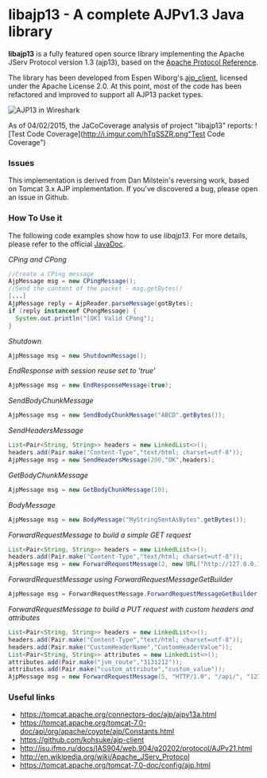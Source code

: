 # libajp13 - A complete AJPv1.3 Java library

**libajp13** is a fully featured open source library implementing the Apache JServ Protocol version 1.3 (ajp13), based on the [Apache Protocol Reference](https://tomcat.apache.org/connectors-doc/ajp/ajpv13a.html).

The library has been developed from Espen Wiborg's [ajp_client](https://github.com/espenhw/ajp-client), licensed under the Apache License 2.0.
At this point, most of the code has been refactored and improved to support all AJP13 packet types.  

![AJP13 in Wireshark](http://i.imgur.com/FWvfI0fm.png "AJP13 in Wireshark")

As of 04/02/2015, the JaCoCoverage analysis of project "libajp13" reports: 
![Test Code Coverage](http://i.imgur.com/hTqSSZR.png"Test Code Coverage")

### Issues
This implementation is derived from Dan Milstein's reversing work, based on Tomcat 3.x AJP implementation. If you've discovered a bug, please open an issue in Github.

### How To Use it
The following code examples show how to use *libajp13*. For more details, please refer to the official [JavaDoc](http://ikkisoft.github.io/libajp13/).

_CPing and CPong_
```java
//Create a CPing message
AjpMessage msg = new CPingMessage();
//Send the content of the packet - msg.getBytes()
[...]
AjpMessage reply = AjpReader.parseMessage(gotBytes);
if (reply instanceof CPongMessage) {
  System.out.println("[OK] Valid CPong");
}
```
_Shutdown_
```java
AjpMessage msg = new ShutdownMessage();
```

_EndResponse with session reuse set to 'true'_
```java
AjpMessage msg = new EndResponseMessage(true);
```

_SendBodyChunkMessage_
```java
AjpMessage msg = new SendBodyChunkMessage("ABCD".getBytes());
```

_SendHeadersMessage_
```java
List<Pair<String, String>> headers = new LinkedList<>();
headers.add(Pair.make("Content-Type","text/html; charset=utf-8"));
AjpMessage msg = new SendHeadersMessage(200,"OK",headers);
```

_GetBodyChunkMessage_
```java
AjpMessage msg = new GetBodyChunkMessage(10);
```

_BodyMessage_
```java
AjpMessage msg = new BodyMessage("MyStringSentAsBytes".getBytes());
```

_ForwardRequestMessage to build a simple GET request_
```java
List<Pair<String, String>> headers = new LinkedList<>();
headers.add(Pair.make("Content-Type","text/html; charset=utf-8"));
AjpMessage msg = new ForwardRequestMessage(2, new URL("http://127.0.0.1/"), headers, null);
```

_ForwardRequestMessage using ForwardRequestMessageGetBuilder_
```java
AjpMessage msg = ForwardRequestMessage.ForwardRequestMessageGetBuilder(new URL("http://192.168.1.1/log/"));
```

_ForwardRequestMessage to build a PUT request with custom headers and attributes_
```java
List<Pair<String, String>> headers = new LinkedList<>();
headers.add(Pair.make("Content-Type","text/html; charset=utf-8"));
headers.add(Pair.make("CustomHeaderName","CustomHeaderValue"));
List<Pair<String, String>> attributes = new LinkedList<>();
attributes.add(Pair.make("jvm_route","3131212"));
attributes.add(Pair.make("custom_attribute","custom_value"));
AjpMessage msg = new ForwardRequestMessage(5, "HTTP/1.0", "/api/", "127.0.0.1", "localhost", "127.0.0.1", 8009, true, headers, attributes);
``` 

### Useful links
* https://tomcat.apache.org/connectors-doc/ajp/ajpv13a.html
* https://tomcat.apache.org/tomcat-7.0-doc/api/org/apache/coyote/ajp/Constants.html
* https://github.com/kohsuke/ajp-client
* http://isu.ifmo.ru/docs/IAS904/web.904/q20202/protocol/AJPv21.html
* http://en.wikipedia.org/wiki/Apache_JServ_Protocol
* https://tomcat.apache.org/tomcat-7.0-doc/config/ajp.html


